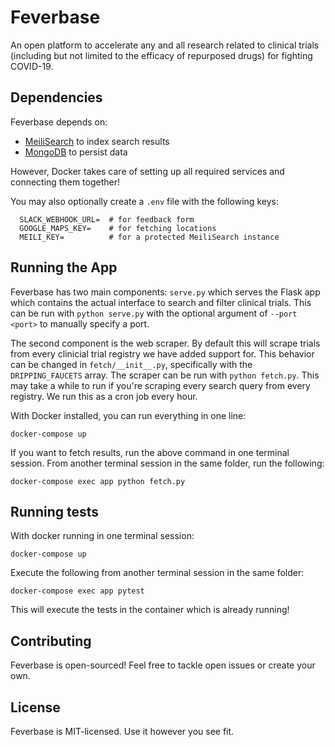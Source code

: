 
# Feverbase
An open platform to accelerate any and all research related to clinical trials (including but not limited to the efficacy of repurposed drugs) for fighting COVID-19.
## Dependencies
Feverbase depends on:

- [MeiliSearch](https://github.com/meilisearch/MeiliSearch) to index search results 
- [MongoDB](https://github.com/mongodb/mongo) to persist data

However, Docker takes care of setting up all required services and connecting them together!

You may also optionally create a `.env` file with the following keys:
```
  SLACK_WEBHOOK_URL=  # for feedback form
  GOOGLE_MAPS_KEY=    # for fetching locations
  MEILI_KEY=          # for a protected MeiliSearch instance
```

## Running the App
Feverbase has two main components: `serve.py` which serves the Flask app which contains the actual interface to search and filter clinical trials. This can be run with `python serve.py` with the optional argument of `--port <port>` to manually specify a port.

The second component is the web scraper. By default this will scrape trials from every clinicial trial registry we have added support for. This behavior can be changed in `fetch/__init__.py`, specifically with the `DRIPPING_FAUCETS` array. The scraper can be run with `python fetch.py`. This may take a while to run if you're scraping every search query from every registry. We run this as a cron job every hour.

With Docker installed, you can run everything in one line:
```
docker-compose up
```

If you want to fetch results, run the above command in one terminal session.
From another terminal session in the same folder, run the following:
```
docker-compose exec app python fetch.py
```

## Running tests
With docker running in one terminal session:
```
docker-compose up
```

Execute the following from another terminal session in the same folder:
```
docker-compose exec app pytest
```

This will execute the tests in the container which is already running!

## Contributing
Feverbase is open-sourced! Feel free to tackle open issues or create your own.
## License
Feverbase is MIT-licensed. Use it however you see fit.
